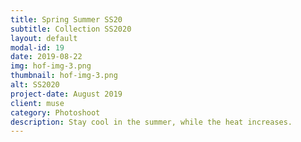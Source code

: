 ```yaml
---
title: Spring Summer SS20
subtitle: Collection SS2020 
layout: default
modal-id: 19
date: 2019-08-22
img: hof-img-3.png
thumbnail: hof-img-3.png
alt: SS2020
project-date: August 2019
client: muse
category: Photoshoot
description: Stay cool in the summer, while the heat increases.
---
```

